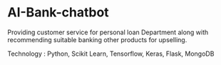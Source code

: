 # AI-Bank-chatbot
Providing customer service for personal loan Department along  with recommending suitable banking other products for upselling.

Technology : Python, Scikit Learn, Tensorflow, Keras, Flask, MongoDB
